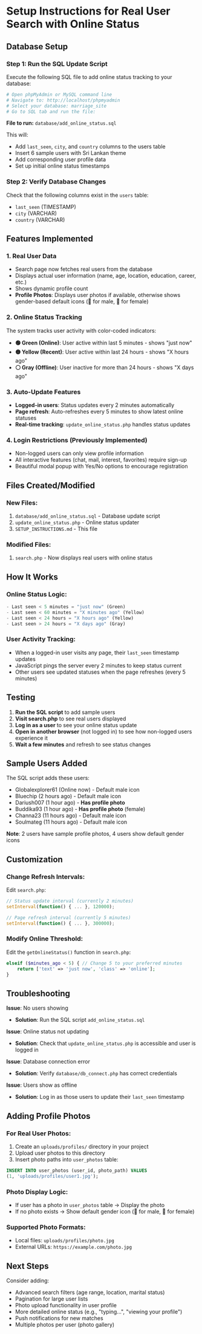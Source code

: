 # Setup Instructions for Real User Search with Online Status

## Database Setup

### Step 1: Run the SQL Update Script
Execute the following SQL file to add online status tracking to your database:

```bash
# Open phpMyAdmin or MySQL command line
# Navigate to: http://localhost/phpmyadmin
# Select your database: marriage_site
# Go to SQL tab and run the file:
```

**File to run:** `database/add_online_status.sql`

This will:
- Add `last_seen`, `city`, and `country` columns to the users table
- Insert 6 sample users with Sri Lankan theme
- Add corresponding user profile data
- Set up initial online status timestamps

### Step 2: Verify Database Changes

Check that the following columns exist in the `users` table:
- `last_seen` (TIMESTAMP)
- `city` (VARCHAR)
- `country` (VARCHAR)

## Features Implemented

### 1. **Real User Data**
- Search page now fetches real users from the database
- Displays actual user information (name, age, location, education, career, etc.)
- Shows dynamic profile count
- **Profile Photos**: Displays user photos if available, otherwise shows gender-based default icons (👨 for male, 👩 for female)

### 2. **Online Status Tracking**
The system tracks user activity with color-coded indicators:

- **🟢 Green (Online)**: User active within last 5 minutes - shows "just now"
- **🟡 Yellow (Recent)**: User active within last 24 hours - shows "X hours ago"
- **⚪ Gray (Offline)**: User inactive for more than 24 hours - shows "X days ago"

### 3. **Auto-Update Features**
- **Logged-in users**: Status updates every 2 minutes automatically
- **Page refresh**: Auto-refreshes every 5 minutes to show latest online statuses
- **Real-time tracking**: `update_online_status.php` handles status updates

### 4. **Login Restrictions** (Previously Implemented)
- Non-logged users can only view profile information
- All interactive features (chat, mail, interest, favorites) require sign-up
- Beautiful modal popup with Yes/No options to encourage registration

## Files Created/Modified

### New Files:
1. `database/add_online_status.sql` - Database update script
2. `update_online_status.php` - Online status updater
3. `SETUP_INSTRUCTIONS.md` - This file

### Modified Files:
1. `search.php` - Now displays real users with online status

## How It Works

### Online Status Logic:
```php
- Last seen < 5 minutes = "just now" (Green)
- Last seen < 60 minutes = "X minutes ago" (Yellow)
- Last seen < 24 hours = "X hours ago" (Yellow)
- Last seen > 24 hours = "X days ago" (Gray)
```

### User Activity Tracking:
- When a logged-in user visits any page, their `last_seen` timestamp updates
- JavaScript pings the server every 2 minutes to keep status current
- Other users see updated statuses when the page refreshes (every 5 minutes)

## Testing

1. **Run the SQL script** to add sample users
2. **Visit search.php** to see real users displayed
3. **Log in as a user** to see your online status update
4. **Open in another browser** (not logged in) to see how non-logged users experience it
5. **Wait a few minutes** and refresh to see status changes

## Sample Users Added

The SQL script adds these users:
- Globalexplorer61 (Online now) - Default male icon
- Bluechip (2 hours ago) - Default male icon
- Dariush007 (1 hour ago) - **Has profile photo**
- Buddika93 (1 hour ago) - **Has profile photo** (female)
- Channa23 (11 hours ago) - Default male icon
- Soulmateg (11 hours ago) - Default male icon

**Note**: 2 users have sample profile photos, 4 users show default gender icons

## Customization

### Change Refresh Intervals:
Edit `search.php`:
```javascript
// Status update interval (currently 2 minutes)
setInterval(function() { ... }, 120000);

// Page refresh interval (currently 5 minutes)
setInterval(function() { ... }, 300000);
```

### Modify Online Threshold:
Edit the `getOnlineStatus()` function in `search.php`:
```php
elseif ($minutes_ago < 5) { // Change 5 to your preferred minutes
    return ['text' => 'just now', 'class' => 'online'];
}
```

## Troubleshooting

**Issue**: No users showing
- **Solution**: Run the SQL script `add_online_status.sql`

**Issue**: Online status not updating
- **Solution**: Check that `update_online_status.php` is accessible and user is logged in

**Issue**: Database connection error
- **Solution**: Verify `database/db_connect.php` has correct credentials

**Issue**: Users show as offline
- **Solution**: Log in as those users to update their `last_seen` timestamp

## Adding Profile Photos

### For Real User Photos:
1. Create an `uploads/profiles/` directory in your project
2. Upload user photos to this directory
3. Insert photo paths into `user_photos` table:
```sql
INSERT INTO user_photos (user_id, photo_path) VALUES
(1, 'uploads/profiles/user1.jpg');
```

### Photo Display Logic:
- If user has a photo in `user_photos` table → Display the photo
- If no photo exists → Show default gender icon (👨 for male, 👩 for female)

### Supported Photo Formats:
- Local files: `uploads/profiles/photo.jpg`
- External URLs: `https://example.com/photo.jpg`

## Next Steps

Consider adding:
- Advanced search filters (age range, location, marital status)
- Pagination for large user lists
- Photo upload functionality in user profile
- More detailed online status (e.g., "typing...", "viewing your profile")
- Push notifications for new matches
- Multiple photos per user (photo gallery)
